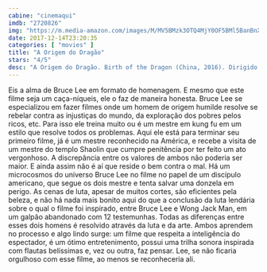 ```yaml
---
cabine: "cinemaqui"
imdb: "2720826"
img: "https://m.media-amazon.com/images/M/MV5BMzk3OTQ4MjY0OF5BMl5BanBnXkFtZTgwNzQ2MTcwMzI@._V1_SY150_CR0,0,101,150_.jpg"
date: 2017-12-14T23:20:35
categories: [ "movies" ]
title: "A Origem do Dragão"
stars: "4/5"
desc: "A Origem do Dragão. Birth of the Dragon (China, 2016). Dirigido por George Nolfi. Escrito por Stephen J. Rivele, Christopher Wilkinson, Michael Dorgan. Com Yu Xia (Wong Jack Man), Wang Xi'An (Tai Chi Grandmaster / Wang Lian), Hai Yu (Shaolin Abbot), Yue Wu (Wang Biao), Billy Magnussen (Steve McKee), Steven Roberts (Beat Poet), Riley Wood (Hippie Girl), Philip Ng (Bruce Lee), Simon Yin (Vinnie Wei), Terry Chen (Frankie Chen), Ron Yuan (Tony Yu), Lillian Lim (Janet Wei), Yee Jee Tso (Winston Peng), Jingjing Qu (Xiulan Quan), Simon Chin (Wai Fu), Nickson Kong (Wong's Cousin), Peter Chao (Busboy), Hawlan Ng (Valet), Xing Jin (Auntie Blossom)."
---
```

Eis a alma de Bruce Lee em formato de homenagem. E mesmo que este filme seja um caça-níqueis, ele o faz de maneira honesta. Bruce Lee se especializou em fazer filmes onde um homem de origem humilde resolve se rebelar contra as injustiças do mundo, da exploração dos pobres pelos ricos, etc. Para isso ele treina muito ou é um mestre em kung fu em um estilo que resolve todos os problemas. Aqui ele está para terminar seu primeiro filme, já é um mestre reconhecido na América, e recebe a visita de um mestre do templo Shaolin que cumpre penitência por ter feito um ato vergonhoso. A discrepância entre os valores de ambos não poderia ser maior. E ainda assim não é aí que reside o bem contra o mal. Há um microcosmos do universo Bruce Lee no filme no papel de um discípulo americano, que segue os dois mestre e tenta salvar uma donzela em perigo. As cenas de luta, apesar de muitos cortes, são eficientes pela beleza, e não há nada mais bonito aqui do que a conclusão da luta lendária sobre o qual o filme foi inspirado, entre Bruce Lee e Wong Jack Man, em um galpão abandonado com 12 testemunhas. Todas as diferenças entre esses dois homens é resolvido através da luta e da arte. Ambos aprendem no processo e algo lindo surge: um filme que respeita a inteligência do espectador, é um ótimo entretenimento, possui uma trilha sonora inspirada com flautas belíssimas e, vez ou outra, faz pensar. Lee, se não ficaria orgulhoso com esse filme, ao menos se reconheceria ali.
